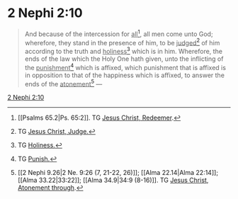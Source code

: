 # 2 Nephi 2:10

> And because of the intercession for <u>all</u>[^a], all men come unto God; wherefore, they stand in the presence of him, to be <u>judged</u>[^b] of him according to the truth and <u>holiness</u>[^c] which is in him. Wherefore, the ends of the law which the Holy One hath given, unto the inflicting of the <u>punishment</u>[^d] which is affixed, which punishment that is affixed is in opposition to that of the happiness which is affixed, to answer the ends of the <u>atonement</u>[^e] —

[2 Nephi 2:10](https://www.churchofjesuschrist.org/study/scriptures/bofm/2-ne/2?lang=eng&id=p10#p10)


[^a]: [[Psalms 65.2|Ps. 65:2]]. TG [Jesus Christ, Redeemer](https://www.churchofjesuschrist.org/study/scriptures/tg/jesus-christ-redeemer?lang=eng).
[^b]: TG [Jesus Christ, Judge.](https://www.churchofjesuschrist.org/study/scriptures/tg/jesus-christ-judge?lang=eng)
[^c]: TG [Holiness.](https://www.churchofjesuschrist.org/study/scriptures/tg/holiness?lang=eng)
[^d]: TG [Punish.](https://www.churchofjesuschrist.org/study/scriptures/tg/punish?lang=eng)
[^e]: [[2 Nephi 9.26|2 Ne. 9:26 (7, 21-22, 26)]]; [[Alma 22.14|Alma 22:14]]; [[Alma 33.22|33:22]]; [[Alma 34.9|34:9 (8-16)]]. TG [Jesus Christ, Atonement through](https://www.churchofjesuschrist.org/study/scriptures/tg/jesus-christ-atonement-through?lang=eng).
